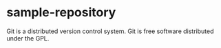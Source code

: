 # sample-repository
Git is a distributed version control system.
Git is free software distributed under the GPL.
